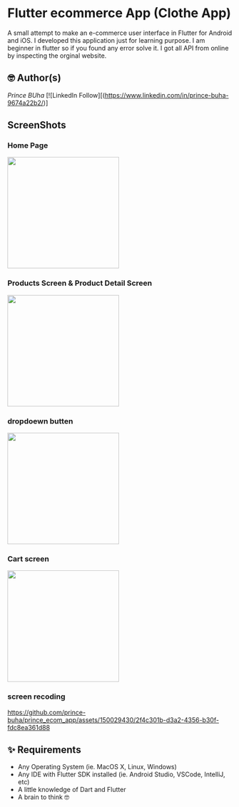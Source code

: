 
# Flutter ecommerce App (Clothe App)

A small attempt to make an e-commerce user interface in Flutter for Android and iOS. I developed this application just for learning purpose. I am beginner in flutter so if you found any error solve it. I got all API from online by inspecting the orginal website.

## 🤓 Author(s)
*Prince BUha* [![LinkedIn Follow][(https://www.linkedin.com/in/prince-buha-9674a22b2/)]

## ScreenShots 

### Home Page 

<img src="https://github.com/prince-buha/prince_ecom_app/assets/150029430/7e60a03a-9647-4592-a0c2-45bf0f6cd6ad" width="250">

### Products Screen & Product Detail Screen
<img src="https://github.com/prince-buha/prince_ecom_app/assets/150029430/d7298472-067d-44f5-917f-3646918f5f50" width="250">


### dropdoewn butten

<img src="https://github.com/prince-buha/prince_ecom_app/assets/150029430/0957fad6-503d-4b06-9182-e1a2cca00860" width="250">

### Cart screen
<img src="https://github.com/prince-buha/prince_ecom_app/assets/150029430/6237a461-1c67-43a0-9042-5105c9d2a11d" width="250">

### screen recoding

https://github.com/prince-buha/prince_ecom_app/assets/150029430/2f4c301b-d3a2-4356-b30f-fdc8ea361d88


## ✨ Requirements
* Any Operating System (ie. MacOS X, Linux, Windows)
* Any IDE with Flutter SDK installed (ie.  Android Studio, VSCode, IntelliJ, etc)
* A little knowledge of Dart and Flutter
* A brain to think 🤓



